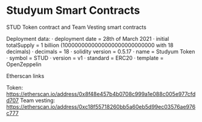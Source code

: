 # Studyum Smart Contracts

STUD Token contract and Team Vesting smart contracts

Deployment data:
·        deployment date = 28th of March 2021
·        initial totalSupply = 1 billion (1000000000000000000000000000 with 18 decimals)
·        decimals = 18
·        solidity version = 0.5.17
·        name = Studyum Token
·        symbol = STUD
·        version = v1
·        standard = ERC20
·        template = OpenZeppelin

Etherscan links

Token:
https://etherscan.io/address/0x8f48e457b4b0708c999a1e088c005e977cfdd707 
Team vesting:
https://etherscan.io/address/0xc18f55718260bb5a60eb5d99ec03576ae976c777
